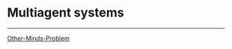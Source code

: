# Multiagent systems

-- --
[Other-Minds-Problem](https://en.wikipedia.org/wiki/Problem_of_other_minds)
